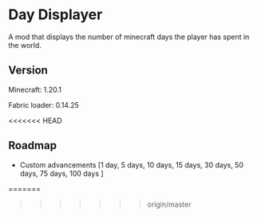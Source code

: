 
# Day Displayer

A mod that displays the number of minecraft days the player has spent in the world.


## Version

Minecraft: 1.20.1

Fabric loader: 0.14.25


<<<<<<< HEAD
## Roadmap

- Custom advancements [1 day, 5 days, 10 days, 15 days, 30 days, 50 days, 75 days, 100 days ]



=======
>>>>>>> origin/master
